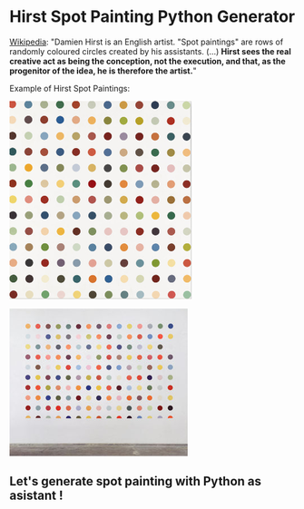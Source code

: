 # Hirst Spot Painting Python Generator




[Wikipedia](https://en.wikipedia.org/wiki/Damien_Hirst):
"Damien Hirst is an English artist. 
"Spot paintings" are rows of randomly coloured circles created by his assistants. (...) **Hirst sees the real creative act as being the conception, not the execution, and that, as the progenitor of the idea, he is therefore the artist.**"

Example of Hirst Spot Paintings: 


![Spot Painting](https://github.com/elisepitel/hirst_painting_generator/blob/main/spot_painting.jpg)


![Spot Painting](https://github.com/elisepitel/hirst_painting_generator/blob/main/spot_painting_1.jpg)


## Let's generate spot painting with Python as asistant !
